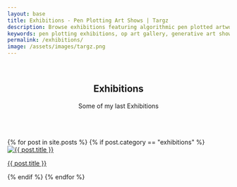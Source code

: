 ```yaml
---
layout: base
title: Exhibitions - Pen Plotting Art Shows | Targz
description: Browse exhibitions featuring algorithmic pen plotted artworks. From solo shows to group exhibitions showcasing Op Art and generative art pieces.
keywords: pen plotting exhibitions, op art gallery, generative art shows, algorithmic art exhibition, mathematical art display
permalink: /exhibitions/
image: /assets/images/targz.png
---
```


<br>
<hgroup style="text-align: center">
  <h2>Exhibitions</h2>
  <p>Some of my last Exhibitions</p>
</hgroup>
<br>
<br>
<br>

<section class="home-grid exhibitions-grid">
    {% for post in site.posts %} {% if post.category == "exhibitions" %}
    <article class="home-item">
        <a href="{{ post.url | relative_url }}">
            <img src="{{ post.image | relative_url }}" alt="{{ post.title }}" />
            <p>{{ post.title }}</p>
        </a>
    </article>
    {% endif %} {% endfor %}
</section>